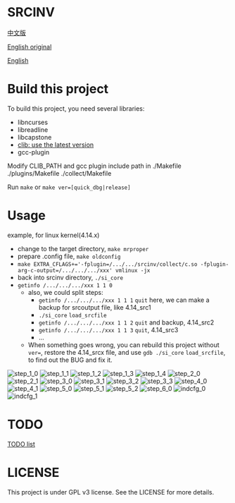 # SRCINV

[中文版](https://github.com/snorez/srcinv/blob/master/doc/README.zh)

[English original](https://github.com/snorez/srcinv/blob/master/doc/README.en)

[English](https://github.com/snorez/srcinv/blob/master/doc/README_en.md)

# Build this project
To build this project, you need several libraries:
+	libncurses
+	libreadline
+	libcapstone
+	[clib: use the latest version](https://github.com/snorez/clib/)
+	gcc-plugin

Modify CLIB_PATH and gcc plugin include path in ./Makefile ./plugins/Makefile ./collect/Makefile

Run `make` or `make ver=[quick_dbg|release]`

# Usage
example, for linux kernel(4.14.x)
+ change to the target directory, `make mrproper`
+ prepare .config file, `make oldconfig`
+ `make EXTRA_CFLAGS+='-fplugin=/.../.../srcinv/collect/c.so -fplugin-arg-c-output=/.../.../.../xxx' vmlinux -jx`
+ back into srcinv directory, `./si_core`
+ `getinfo /.../.../.../xxx 1 1 0`
	+ also, we could split steps:
		+ `getinfo /.../.../.../xxx 1 1 1` `quit`
			here, we can make a backup for srcoutput file, like 4.14_src1
		+ `./si_core` `load_srcfile`
		+ `getinfo /.../.../.../xxx 1 1 2` `quit` and backup, 4.14_src2
		+ `getinfo /.../.../.../xxx 1 1 3` `quit`, 4.14_src3
		+ ...
	+ When something goes wrong, you can rebuild this project without `ver=`,
		restore the 4.14_srcx file,
		and use `gdb ./si_core` `load_srcfile`, to find out the BUG and
		fix it.

![step_1_0](https://github.com/snorez/srcinv/blob/master/doc/phase1_0.png)
![step_1_1](https://github.com/snorez/srcinv/blob/master/doc/phase1_1.png)
![step_1_2](https://github.com/snorez/srcinv/blob/master/doc/phase1_2.png)
![step_1_3](https://github.com/snorez/srcinv/blob/master/doc/phase1_3.png)
![step_1_4](https://github.com/snorez/srcinv/blob/master/doc/phase1_4.png)
![step_2_0](https://github.com/snorez/srcinv/blob/master/doc/phase2_0.png)
![step_2_1](https://github.com/snorez/srcinv/blob/master/doc/phase2_1.png)
![step_3_0](https://github.com/snorez/srcinv/blob/master/doc/phase3_0.png)
![step_3_1](https://github.com/snorez/srcinv/blob/master/doc/phase3_1.png)
![step_3_2](https://github.com/snorez/srcinv/blob/master/doc/phase3_2.png)
![step_3_3](https://github.com/snorez/srcinv/blob/master/doc/phase3_3.png)
![step_4_0](https://github.com/snorez/srcinv/blob/master/doc/phase4_0.png)
![step_4_1](https://github.com/snorez/srcinv/blob/master/doc/phase4_1.png)
![step_5_0](https://github.com/snorez/srcinv/blob/master/doc/phase5_0.png)
![step_5_1](https://github.com/snorez/srcinv/blob/master/doc/phase5_1.png)
![step_5_2](https://github.com/snorez/srcinv/blob/master/doc/phase5_2.png)
![step_6_0](https://github.com/snorez/srcinv/blob/master/doc/phase6_0.png)
![indcfg_0](https://github.com/snorez/srcinv/blob/master/doc/indcfg_0.png)
![indcfg_1](https://github.com/snorez/srcinv/blob/master/doc/indcfg_1.png)

# TODO
[TODO list](https://github.com/snorez/srcinv/blob/master/doc/TODO.md)

# LICENSE
This project is under GPL v3 license. See the LICENSE for more details.
